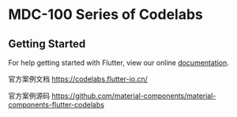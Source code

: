# MDC-100 Series of Codelabs

## Getting Started

For help getting started with Flutter, view our online
[documentation](https://flutter.io/).

官方案例文档
https://codelabs.flutter-io.cn/

官方案例源码
https://github.com/material-components/material-components-flutter-codelabs